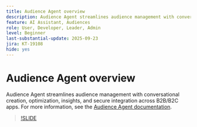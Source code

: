 ```yaml
---
title: Audience Agent overview
description: Audience Agent streamlines audience management with conversational creation, optimization, insights, and secure integration across B2B/B2C apps.
feature: AI Assistant, Audiences
role: User, Developer, Leader, Admin
level: Beginner
last-substantial-update: 2025-09-23
jira: KT-19108
hide: yes
---
```

# Audience Agent overview

Audience Agent streamlines audience management with conversational creation, optimization, insights, and secure integration across B2B/B2C apps. For more information, see the [Audience Agent documentation](https://experienceleague.adobe.com/en/docs/experience-cloud-ai/experience-cloud-ai/agents/audience).

>[!SLIDE](audience-agent-overview)


